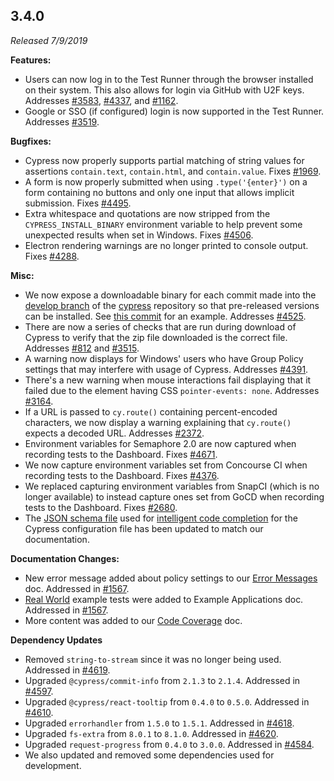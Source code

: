 ## 3.4.0

_Released 7/9/2019_

**Features:**

- Users can now log in to the Test Runner through the browser installed on their
  system. This also allows for login via GitHub with U2F keys. Addresses
  [#3583](https://github.com/cypress-io/cypress/issues/3583),
  [#4337](https://github.com/cypress-io/cypress/issues/4337), and
  [#1162](https://github.com/cypress-io/cypress/issues/1162).
- Google or SSO (if configured) login is now supported in the Test Runner.
  Addresses [#3519](https://github.com/cypress-io/cypress/issues/3519).

**Bugfixes:**

- Cypress now properly supports partial matching of string values for assertions
  `contain.text`, `contain.html`, and `contain.value`. Fixes
  [#1969](https://github.com/cypress-io/cypress/issues/1969).
- A form is now properly submitted when using `.type('{enter}')` on a form
  containing no buttons and only one input that allows implicit submission.
  Fixes [#4495](https://github.com/cypress-io/cypress/issues/4495).
- Extra whitespace and quotations are now stripped from the
  `CYPRESS_INSTALL_BINARY` environment variable to help prevent some unexpected
  results when set in Windows. Fixes
  [#4506](https://github.com/cypress-io/cypress/issues/4506).
- Electron rendering warnings are no longer printed to console output. Fixes
  [#4288](https://github.com/cypress-io/cypress/issues/4288).

**Misc:**

- We now expose a downloadable binary for each commit made into the
  [develop branch](https://github.com/cypress-io/cypress/commits/develop) of the
  [cypress](https://github.com/cypress-io/cypress) repository so that
  pre-released versions can be installed. See
  [this commit](https://github.com/cypress-io/cypress/commit/52ca8ed8399c5ef467efbee7a2d00fe0863e7f36#commitcomment-34237047)
  for an example. Addresses
  [#4525](https://github.com/cypress-io/cypress/issues/4525).
- There are now a series of checks that are run during download of Cypress to
  verify that the zip file downloaded is the correct file. Addresses
  [#812](https://github.com/cypress-io/cypress/issues/812) and
  [#3515](https://github.com/cypress-io/cypress/issues/3515).
- A warning now displays for Windows' users who have Group Policy settings that
  may interfere with usage of Cypress. Addresses
  [#4391](https://github.com/cypress-io/cypress/issues/4391).
- There's a new warning when mouse interactions fail displaying that it failed
  due to the element having CSS `pointer-events: none`. Addresses
  [#3164](https://github.com/cypress-io/cypress/issues/3164).
- If a URL is passed to `cy.route()` containing percent-encoded characters, we
  now display a warning explaining that `cy.route()` expects a decoded URL.
  Addresses [#2372](https://github.com/cypress-io/cypress/issues/2372).
- Environment variables for Semaphore 2.0 are now captured when recording tests
  to the Dashboard. Fixes
  [#4671](https://github.com/cypress-io/cypress/issues/4671).
- We now capture environment variables set from Concourse CI when recording
  tests to the Dashboard. Fixes
  [#4376](https://github.com/cypress-io/cypress/issues/4376).
- We replaced capturing environment variables from SnapCI (which is no longer
  available) to instead capture ones set from GoCD when recording tests to the
  Dashboard. Fixes [#2680](https://github.com/cypress-io/cypress/issues/2680).
- The [JSON schema file](https://on.cypress.io/cypress.schema.json) used for
  [intelligent code completion](/guides/tooling/IDE-integration#Intelligent-Code-Completion)
  for the Cypress configuration file has been updated to match our
  documentation.

**Documentation Changes:**

- New error message added about policy settings to our
  [Error Messages](/guides/references/error-messages) doc. Addressed in
  [#1567](https://github.com/cypress-io/cypress-documentation/pull/1754).
- [Real World](/examples/examples/applications#Realworld) example tests were
  added to Example Applications doc. Addressed in
  [#1567](https://github.com/cypress-io/cypress-documentation/pull/1836).
- More content was added to our [Code Coverage](/guides/tooling/code-coverage)
  doc.

**Dependency Updates**

- Removed `string-to-stream` since it was no longer being used. Addressed in
  [#4619](https://github.com/cypress-io/cypress/pull/4619).
- Upgraded `@cypress/commit-info` from `2.1.3` to `2.1.4`. Addressed in
  [#4597](https://github.com/cypress-io/cypress/pull/4597).
- Upgraded `@cypress/react-tooltip` from `0.4.0` to `0.5.0`. Addressed in
  [#4610](https://github.com/cypress-io/cypress/pull/4610).
- Upgraded `errorhandler` from `1.5.0` to `1.5.1`. Addressed in
  [#4618](https://github.com/cypress-io/cypress/pull/4618).
- Upgraded `fs-extra` from `8.0.1` to `8.1.0`. Addressed in
  [#4620](https://github.com/cypress-io/cypress/pull/4620).
- Upgraded `request-progress` from `0.4.0` to `3.0.0`. Addressed in
  [#4584](https://github.com/cypress-io/cypress/pull/4584).
- We also updated and removed some dependencies used for development.
